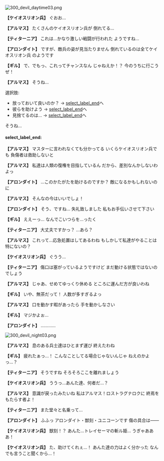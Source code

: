
![300_devil_daytime03.png](../images/backgrounds/300_devil_daytime03.png)

**【ケイオスリオン兵】**
ぐおお…

**【アルマス】**
たくさんのケイオスリオン兵が
倒れてる…

**【ティターニア】**
これは…かなり激しい戦闘が行われた
ようですね…

**【アロンダイト】**
ですが、敵兵の姿が見当たりません
倒れているのは全てケイオスリオン兵
のようです

**【ギル】**
で、でもっ、これってチャンスなん
じゃねえか！？
今のうちに行こうぜ！

**【アルマス】**
そうね…

選択肢:
- 放っておいて良いのか？ → [select_label_end](#select_label_end)へ
- 彼らを助けよう → [select_label_end](#select_label_end)へ
- 見捨てるのは… → [select_label_end](#select_label_end)へ

そうね…

#### select_label_end:

**【アルマス】**
マスターに言われなくても分かってる
いくらケイオスリオン兵でも
負傷者は救助しないと

**【アルマス】**
私達は人類の復権を目指しているん
だから、差別なんかしないわよっ

**【アロンダイト】**
…このかたがたを助けるのですか？
敵になるかもしれないのに

**【アルマス】**
そんなの今はいいでしょ！

**【アロンダイト】**
そう、ですね…
失礼致しました
私もお手伝いさせて下さい

**【ギル】**
ええーっ…
なんでこいつらを…ったく

**【ティターニア】**
大丈夫ですかっ？
…あら？

**【アルマス】**
これって…応急処置はしてあるわね
もしかして私達がやることは
特にないの？

**【ケイオスリオン兵】**
ぐうう…

**【ティターニア】**
傷口は塞がっているようですけど
まだ動ける状態ではないのでしょう

**【アルマス】**
じゃあ、せめてゆっくり休める
ところに運んだ方が良いわね

**【ギル】**
いや、無茶だって！
人数が多すぎるよっ

**【アルマス】**
口を動かす暇があったら
手を動かしなさい

**【ギル】**
マジかよぉ…

**【アロンダイト】**
…………

![300_devil_night03.png](../images/backgrounds/300_devil_night03.png)

**【アルマス】**
息のある兵士達はひとまず運び
終えたわね

**【ギル】**
疲れたぁっ…！
こんなことしてる場合じゃないんじゃ
ねえのかよっ…？

**【ティターニア】**
そうですね
そろそろここを離れましょう

**【ケイオスリオン兵】**
ううっ…あんた達、何者だ…？

**【アルマス】**
意識が戻ったみたいね
私はアルマス！ロストラグナロクに
終焉をもたらす者よ！

**【ティターニア】**
また堂々と名乗って…

**【アロンダイト】**
ふふっ
アロンダイト・獣刻・ユニコーンです
傷の具合は――

**【ケイオスリオン兵】**
獣刻！？
あんた…トレイセーマの斬ル姫…
うぎゃあああ！

**【ケイオスリオン兵】**
た、助けてくれぇ…！
あんた達の力はよく分かった
なんでも言うこと聞くから…！